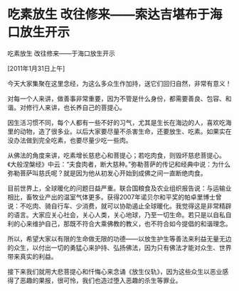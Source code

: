 # 吃素放生 改往修来——索达吉堪布于海口放生开示

吃素放生 改往修来——于海口放生开示

\[2011年1月31日上午\]

今天大家集聚在这里念经，为这么多众生作加持，送它们回归自然，非常有意义！

对每一个人来讲，做善事非常重要，因为不管是什么身份，都需要善良、包容、和谐。对修行人来讲，也长养自己的菩提心。

因生活习惯不同，每个人都有一些不好的习气，尤其是生长在海边的人，喜欢吃海里的动物，造了很多业。以后大家要尽量不杀害生命，还要放生、吃素。如果实在没办法做到完全吃素，也要尽量少吃一些肉。

从佛法的角度来讲，吃素增长慈悲心和菩提心；若吃肉食，则毁坏慈悲菩提心。《大般涅槃经》中云：“夫食肉者，断大慈种。”弥勒菩萨的传记和经典中说：为什么弥勒菩萨叫慈氏呢？就是因为他从初发心开始到成佛之间一直断绝肉食。

目前世界上，全球暖化的问题日益严重。联合国粮食及农业组织报告说：与运输业相比，畜牧业产出的温室气体更多。获得2007年诺贝尔和平奖的帕卓里博士曾说：不吃肉、骑自行车、少消费，就可以协助遏止全球暖化。我觉得这是非常精辟的语言。大家应关心社会，关心人类，关心地球，乃至一切生命。若只是以自私自利的心来维护自己，那既不符合大乘佛教的教义，也不符合如今提倡的和谐理念。

所以，希望大家以有限的生命做无限的功德——以放生护生等善法来利益无量无边的众生，以付出一切的勇猛心来护持、弘扬佛法，因为只有佛法才能对众生、世界带来真实的利益。

接下来我们就用大悲菩提心和忏悔心来念诵《放生仪轨》，因为这些众生以恶业感得了恶趣的果报，很可怜，我们也造过堕入恶趣的杀生等罪业。

